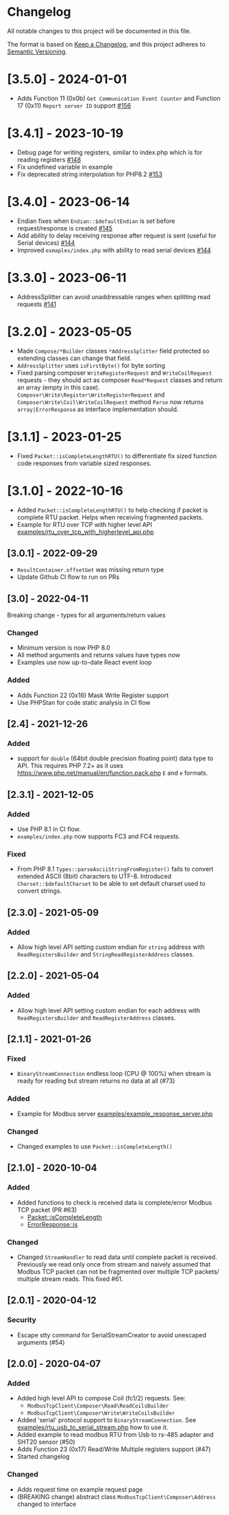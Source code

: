 # Changelog
All notable changes to this project will be documented in this file.

The format is based on [Keep a Changelog](https://keepachangelog.com/en/1.0.0/),
and this project adheres to [Semantic Versioning](https://semver.org/spec/v2.0.0.html).

# [3.5.0] - 2024-01-01

* Adds Function 11 (0x0b) `Get Communication Event Counter` and Function 17 (0x11) `Report server ID` support [#156](https://github.com/aldas/modbus-tcp-client/pull/156)


# [3.4.1] - 2023-10-19

* Debug page for writing registers, similar to index.php which is for reading registers [#148](https://github.com/aldas/modbus-tcp-client/pull/148)
* Fix undefined variable in example
* Fix deprecated string interpolation for PHP8.2 [#153](https://github.com/aldas/modbus-tcp-client/pull/153)


# [3.4.0] - 2023-06-14

* Endian fixes when `Endian::$defaultEndian` is set before request/response is created  [#145](https://github.com/aldas/modbus-tcp-client/pull/145)
* Add ability to delay receiving response after request is sent (useful for Serial devices)  [#144](https://github.com/aldas/modbus-tcp-client/pull/144)
* Improved `exmaples/index.php` with ability to read serial devices  [#144](https://github.com/aldas/modbus-tcp-client/pull/144)

# [3.3.0] - 2023-06-11

* AddressSplitter can avoid unaddressable ranges when splitting read requests [#141](https://github.com/aldas/modbus-tcp-client/pull/141)

# [3.2.0] - 2023-05-05

* Made `Compose/*Builder` classes `*AddressSplitter` field protected so extending classes can change that field.
* `AddressSplitter` uses `isFirstByte()` for byte sorting
* Fixed parsing composer `WriteRegisterRequest` and `WriteCoilRequest` requests - they should act as composer `Read*Request` classes and return an array (empty in this case). `Composer\Write\Register\WriteRegisterRequest` and `Composer\Write\Coil\WriteCoilRequest` method `Parse` now returns `array|ErrorResponse` as interface implementation should.

# [3.1.1] - 2023-01-25

* Fixed `Packet::isCompleteLengthRTU()` to differentiate fix sized function code responses from variable sized responses.

# [3.1.0] - 2022-10-16

* Added `Packet::isCompleteLengthRTU()` to help checking if packet is complete RTU packet. Helps when receiving fragmented packets.
* Example for RTU over TCP with higher level API [examples/rtu_over_tcp_with_higherlevel_api.php](examples/rtu_over_tcp_with_higherlevel_api.php)

## [3.0.1] - 2022-09-29

* `ResultContainer.offsetGet` was missing return type
* Update Github CI flow to run on PRs

## [3.0] - 2022-04-11

Breaking change - types for all arguments/return values

### Changed

* Minimum version is now PHP 8.0
* All method arguments and returns values have types now
* Examples use now up-to-date React event loop

### Added

* Adds Function 22 (0x16) Mask Write Register support
* Use PHPStan for code static analysis in CI flow

## [2.4] - 2021-12-26

### Added

* support for `double` (64bit double precision floating point) data type to API. This requires PHP 7.2+ as it uses 
  https://www.php.net/manual/en/function.pack.php `E` and `e` formats.

## [2.3.1] - 2021-12-05

### Added

* Use PHP 8.1 in CI flow.
* `examples/index.php` now supports FC3 and FC4 requests.

### Fixed

* From PHP 8.1 `Types::parseAsciiStringFromRegister()` fails to convert extended ASCII (8bit) characters to UTF-8. Introduced 
   `Charset::$defaultCharset` to be able to set default charset used to convert strings.

## [2.3.0] - 2021-05-09

### Added

* Allow high level API setting custom endian for `string` address with `ReadRegistersBuilder` and `StringReadRegisterAddress` classes.

## [2.2.0] - 2021-05-04

### Added

* Allow high level API setting custom endian for each address with `ReadRegistersBuilder` and `ReadRegisterAddress` classes.

## [2.1.1] - 2021-01-26

### Fixed

* `BinaryStreamConnection` endless loop (CPU @ 100%) when stream is ready for reading but stream returns no data at all (#73)

### Added

* Example for Modbus server [examples/example_response_server.php](examples/example_response_server.php)

### Changed

* Changed examples to use `Packet::isCompleteLength()`

## [2.1.0] - 2020-10-04

### Added

* Added functions to check is received data is complete/error Modbus TCP packet (PR #63)
    * [Packet::isCompleteLength](src/Utils/Packet.php)
    * [ErrorResponse::is](src/Packet/ErrorResponse.php)

### Changed

* Changed `StreamHandler` to read data until complete packet is received. Previously we read only once from stream
    and naively assumed that Modbus TCP packet can not be fragmented over multiple TCP packets/ multiple stream reads.
    This fixed #61.

## [2.0.1] - 2020-04-12

### Security

* Escape stty command for SerialStreamCreator to avoid unescaped arguments (#54)

## [2.0.0] - 2020-04-07

### Added

* Added high level API to compose Coil (fc1/2) requests. See:
    * `ModbusTcpClient\Composer\Read\ReadCoilsBuilder` 
    * `ModbusTcpClient\Composer\Write\WriteCoilsBuilder` 
* Added 'serial' protocol support to `BinaryStreamConnection`. See [examples/rtu_usb_to_serial_stream.php](examples/rtu_usb_to_serial_stream.php) how to use it.
* Added example to read modbus RTU from Usb to rs-485 adapter and SHT20 sensor (#50)
* Adds Function 23 (0x17) Read/Write Multiple registers support (#47)
* Started changelog

### Changed

* Adds request time on example request page
* (BREAKING change) abstract class `ModbusTcpClient\Composer\Address` changed to interface
